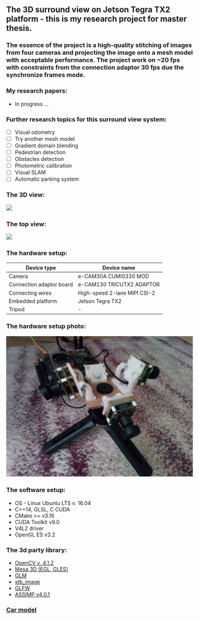 ## The 3D surround view on Jetson Tegra TX2 platform - this is my research project for master thesis.
### The essence of the project is a high-quality stitching of images from four cameras and projecting the image onto a mesh model with acceptable performance. The project work on ~20 fps with constraints from the connection adaptor 30 fps due the synchronize frames mode. 

### My research papers:
- In progress ...

### Further research topics for this surround view system:
- [ ] Visual odometry
- [ ] Try another mesh model
- [ ] Gradient domain blending
- [ ] Pedestrian detection
- [ ] Obstacles detection
- [ ] Photometric calibration
- [ ] Visual SLAM
- [ ] Automatic parking system

### The 3D view:
<img src="gitresource/demo3dview.gif">

### The top view:
<img src="gitresource/demotopview.gif">

### The hardware setup:
| Device type |  Device name |
|-------------|--------------|
| Camera | e-CAM30A CUMI0330 MOD |
| Connection adaptor board | e-CAM130 TRICUTX2 ADAPTOR |
| Connecting wires | High-speed 2-lane MIPI CSI-2 |
| Embedded platform | Jetson Tegra TX2 |
| Tripod | - |
### The hardware setup photo:
<img src="gitresource/camerasetup.jpg">

### The software setup:
* OS - Linux Ubuntu LTS v. 16.04
* C++14, GLSL, C CUDA
* CMake >= v3.16
* CUDA Toolkit  v9.0
* V4L2 driver
* OpenGL ES v3.2

### The 3d party library:
* [OpenCV v. 4.1.2](https://github.com/opencv/opencv)
* [Mesa 3D (EGL, GLES)](https://docs.mesa3d.org/download.html)
* [GLM](https://github.com/g-truc/glm)
* [stb_image](https://github.com/nothings/stb)
* [GLFW](https://www.glfw.org)
* [ASSIMP v4.0.1](https://www.assimp.org/index.php/downloads)

### [Car model](https://www.cgtrader.com/free-3d-models/car/sport/low-poly-dodge-challenger-srt-hellcat-2015)